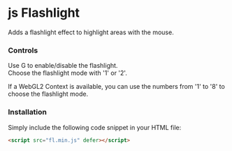 # js Flashlight
Adds a flashlight effect to highlight areas with the mouse.

### Controls
Use G to enable/disable the flashlight.\
Choose the flashlight mode with '1' or '2'.

If a WebGL2 Context is available, you can use the numbers from '1' to '8' to choose the flashlight mode. 

### Installation

Simply include the following code snippet in your HTML file:
```html
<script src="fl.min.js" defer></script>
```
